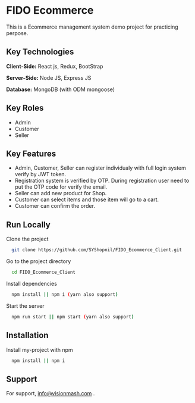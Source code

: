 # FIDO Ecommerce

This is a Ecommerce management system demo project for practicing perpose.

## Key Technologies

**Client-Side:** React js, Redux, BootStrap

**Server-Side:** Node JS, Express JS

**Database:** MongoDB (with ODM mongoose)

## Key Roles

- Admin
- Customer
- Seller

## Key Features

- Admin, Customer, Seller can register individualy with full login system verify by JWT token.
- Registration system is verified by OTP. During registration user need to put the OTP code for verify the email.
- Seller can add new product for Shop.
- Customer can select items and those item will go to a cart.
- Customer can confirm the order.

## Run Locally

Clone the project

```bash
  git clone https://github.com/SYShopnil/FIDO_Ecommerce_Client.git
```

Go to the project directory

```bash
  cd FIDO_Ecommerce_Client
```

Install dependencies

```bash
  npm install || npm i (yarn also support)
```

Start the server

```bash
  npm run start || npm start (yarn also support)
```

## Installation

Install my-project with npm

```bash
  npm install || npm i
```

## Support

For support, info@visionmash.com .
